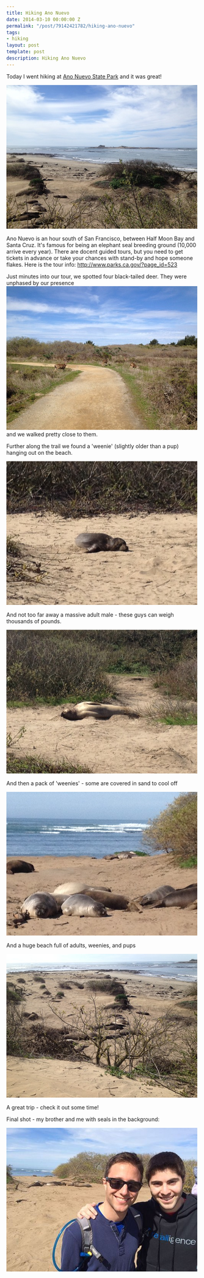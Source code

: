 ```yaml
---
title: Hiking Ano Nuevo
date: 2014-03-10 00:00:00 Z
permalink: "/post/79142421782/hiking-ano-nuevo"
tags:
- hiking
layout: post
template: post
description: Hiking Ano Nuevo
---
```


Today I went hiking at [Ano Nuevo State Park](http://www.parks.ca.gov/?page_id=523) and it was great!

![](/images/d12888f31ddaa418d2b1e37c782f3469d4e7dc5c899066787271085c792b203e.jpg)

Ano Nuevo is an hour south of San Francisco, between Half Moon Bay and Santa Cruz. It's famous for being an elephant seal breeding ground (10,000 arrive every year). There are docent guided tours, but you need to get tickets in advance or take your chances with stand-by and hope someone flakes. Here is the tour info: http://www.parks.ca.gov/?page_id=523

Just minutes into our tour, we spotted four black-tailed deer. They were unphased by our presence![](/images/3ca650b4098edc6636eaf7664fe59d82466fbf61fdfb13edafbee9f595766ac3.jpg) and we walked pretty close to them.

Further along the trail we found a 'weenie' (slightly older than a pup) hanging out on the beach.

 ![](/images/437cb1479ff357b21accd9cf9f0c7edf842035ef51336f39916f935879c67ed7.jpg)

And not too far away a massive adult male - these guys can weigh thousands of pounds.

 ![](/images/ec31d8fc207664b034d74d1a4113b6e2c842cc7e28e252798b0278f36cf4a2da.jpg)

And then a pack of 'weenies' - some are covered in sand to cool off

![](/images/5d1558ec9da15f2b173d38a05966de0cf90c604cc96d94adacfce9398a9abff5.jpg)

And a huge beach full of adults, weenies, and pups

![](/images/b0a638f26a75dad51fffecf00f4e3deb1ef191b0aba4cecb00fecac2c681ce09.jpg)

A great trip - check it out some time!

Final shot - my brother and me with seals in the background:

![](/images/62ee7cb986e7733ed9a0e93e089d2147deb95b50060255b5a2170f1026f0edb2.jpg)